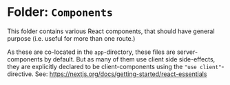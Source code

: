 # Folder: `Components`

This folder contains various React components, that should have general purpose
(i.e. useful for more than one route.)

As these are co-located in the `app`-directory, these files are server-components
by default. But as many of them use client side side-effects, they are explicitly
declared to be client-components using the `"use client"`-directive.
See: <https://nextjs.org/docs/getting-started/react-essentials>